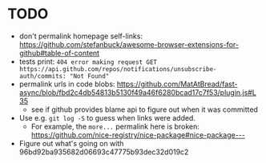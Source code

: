 TODO
====

* don't permalink homepage self-links: https://github.com/stefanbuck/awesome-browser-extensions-for-github#table-of-content
* tests print: `404 error making request GET https://api.github.com/repos/notifications/unsubscribe-auth/commits: "Not Found"`
* permalink urls in code blobs: https://github.com/MatAtBread/fast-async/blob/fbd2c4db54813b5130f49a46f6280bcad17c7f53/plugin.js#L35
  * see if github provides blame api to figure out when it was committed
* Use e.g. `git log -S` to guess when links were added.
  * For example, the `more...` permalink here is broken: https://github.com/nice-registry/nice-package#nice-package---
* Figure out what's going on with 96bd92ba935682d06693c47775b93dec32d019c2
